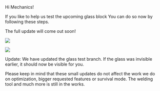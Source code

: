 Hi Mechanics!

If you like to help us test the upcoming glass block
You can do so now by following these steps.

The full update will come out soon!

![](http://i.imgur.com/Qnf1OH3.png)

![](http://i.imgur.com/tPMUlae.png)

Update: We have updated the glass test branch. If the glass was invisible earlier, it should now be visible for you.

Please keep in mind that these small updates do not affect the work we do on optimization, bigger requested features or survival mode. 
The welding tool and much more is still in the works.
